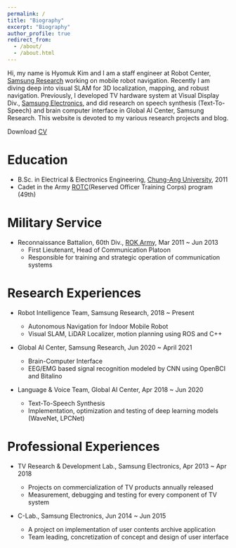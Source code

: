 ```yaml
---
permalink: /
title: "Biography"
excerpt: "Biography"
author_profile: true
redirect_from: 
  - /about/
  - /about.html
---
```


Hi, my name is Hyomuk Kim and I am a staff engineer at Robot Center, [Samsung Research](https://research.samsung.com)
working on mobile robot navigation. Recently I am diving deep into visual SLAM
for 3D localization, mapping, and robust navigation. Previously, I developed TV hardware system
at Visual Display Div., [Samsung Electronics](https://www.samsung.com), and did research on speech synthesis (Text-To-Speech)
and brain computer interface in Global AI Center, Samsung Research.
This website is devoted to my various research projects and blog.

Download [CV](https://hyomuk-kim.github.io/files/cv_hyomuk-kim.pdf)

Education
======
* B.Sc. in Electrical & Electronics Engineering, [Chung-Ang University](https://www.cau.ac.kr), 2011
* Cadet in the Army [ROTC](https://www.armyofficer.mil.kr:460/)(Reserved Officer Training Corps) program (49th)

Military Service
=====
* Reconnaissance Battalion, 60th Div., [ROK Army](https://www.army.mil.kr), Mar 2011 ~ Jun 2013
  * First Lieutenant, Head of Communication Platoon
  * Responsible for training and strategic operation of communication systems

Research Experiences
======
* Robot Intelligence Team, Samsung Research, 2018 ~ Present
  * Autonomous Navigation for Indoor Mobile Robot
  * Visual SLAM, LiDAR Localizer, motion planning using ROS and C++

* Global AI Center, Samsung Research, Jun 2020 ~ April 2021
  * Brain-Computer Interface
  * EEG/EMG based signal recognition modeled by CNN using OpenBCI and Bitalino

* Language & Voice Team, Global AI Center, Apr 2018 ~ Jun 2020
   * Text-To-Speech Synthesis
   * Implementation, optimization and testing of deep learning models (WaveNet, LPCNet)

Professional Experiences
======
* TV Research & Development Lab., Samsung Electronics, Apr 2013 ~ Apr 2018
  * Projects on commercialization of TV products annually released
  * Measurement, debugging and testing for every component of TV system

* C-Lab., Samsung Electronics, Jun 2014 ~ Jun 2015
  * A project on implementation of user contents archive application
  * Team leading, concretization of concept and design of user interface


